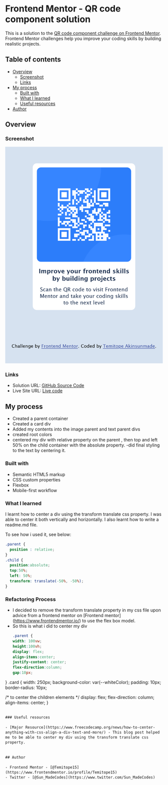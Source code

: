 # Frontend Mentor - QR code component solution

This is a solution to the [QR code component challenge on Frontend Mentor](https://www.frontendmentor.io/challenges/qr-code-component-iux_sIO_H). Frontend Mentor challenges help you improve your coding skills by building realistic projects. 

## Table of contents

- [Overview](#overview)
  - [Screenshot](#screenshot)
  - [Links](#links)
- [My process](#my-process)
  - [Built with](#built-with)
  - [What I learned](#what-i-learned)
  - [Useful resources](#useful-resources)
- [Author](#author)



## Overview

### Screenshot

![](./images/QR_CODE-SCREENSHOT.png)


### Links

- Solution URL: [GitHub Source Code](https://github.com/Temitope15/frontend-mentor-1)
- Live Site URL: [Live code](https://temitope15.github.io/frontend-mentor-1/)

## My process

- Created a parent container
- Created a card div
- Added my contents into the image parent and text parent divs
- created root colors
- centered my div with relative property on the parent , then top  and left 50% on the child container with the absolute property.
-did final styling to the text by centering it. 

### Built with

- Semantic HTML5 markup
- CSS custom properties
- Flexbox
- Mobile-first workflow


### What I learned

I learnt how to center a div using the transform translate css property. I was able to center it both vertically and horizontally. I also learnt how to write a readme.md file.

To see how i used it, see below:


```css
.parent {
  position : relative;
}
.child {
  position:absolute;
  top:50%;
  left: 50%;
  transform: translate(-50%, -50%);
}
```
### Refactoring Process
- I decided to remove the transform translate property in my css file upon advice from a frontend mentor on [Frontend mentor] (https://www.frontendmentor.io/) to use the flex box model.
- So this is what i did to center my div
  ```css
  .parent {
  width: 100vw;
  height:100vh;
  display: flex;
  align-items:center;
  justify-content: center;
  flex-direction:column;
  gap:10px;
 }
 .card {
  width: 250px;
  background-color: var(--whiteColor);
  padding: 10px;
  border-radius: 10px;
  
/* to center the children elements */
  display: flex;
  flex-direction: column;
  align-items: center;
}
  ```

### Useful resources

- [Major Resource](https://www.freecodecamp.org/news/how-to-center-anything-with-css-align-a-div-text-and-more/) - This blog post helped me to be able to center my div using the transform translate css property.


## Author

- Frontend Mentor - [@Temitope15](https://www.frontendmentor.io/profile/Temitope15)
- Twitter - [@Sun_MadeCodes](https://www.twitter.com/Sun_MadeCodes)




